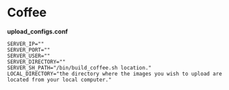 # Coffee

**upload_configs.conf**

```
SERVER_IP=""
SERVER_PORT=""
SERVER_USER=""
SERVER_DIRECTORY=""
SERVER_SH_PATH="/bin/build_coffee.sh location."
LOCAL_DIRECTORY="the directory where the images you wish to upload are located from your local computer."
```
